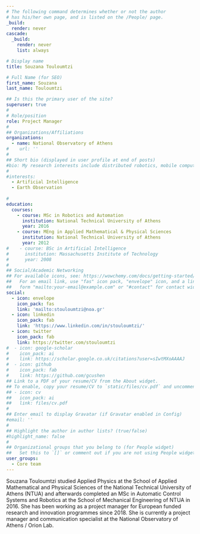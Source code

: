 ```yaml
---
# The following command determines whether or not the author
# has his/her own page, and is listed on the /People/ page.
_build:
  render: never
cascade:
  _build:
    render: never
    list: always

# Display name
title: Souzana Touloumtzi

# Full Name (for SEO)
first_name: Souzana 
last_name: Touloumtzi

## Is this the primary user of the site?
superuser: true
#
# Role/position
role: Project Manager
#
## Organizations/Affiliations
organizations:
  - name: National Observatory of Athens
#    url: ''
#
## Short bio (displayed in user profile at end of posts)
#bio: My research interests include distributed robotics, mobile computing and programmable matter.
#
#interests:
  - Artificial Intelligence
  - Earth Observation
  
#
education:
  courses:
    - course: MSc in Robotics and Automation
      institution: National Technical University of Athens
      year: 2016
    - course: MEng in Applied Mathematical & Physical Sciences
      institution: National Technical University of Athens
      year: 2012
#    - course: BSc in Artificial Intelligence
#      institution: Massachusetts Institute of Technology
#      year: 2008
#
## Social/Academic Networking
## For available icons, see: https://wowchemy.com/docs/getting-started/page-builder/#icons
##   For an email link, use "fas" icon pack, "envelope" icon, and a link in the
##   form "mailto:your-email@example.com" or "#contact" for contact widget.
social:
  - icon: envelope
    icon_pack: fas
    link: 'mailto:stouloumtzi@noa.gr'
  - icon: linkedin
    icon_pack: fab
    link: 'https://www.linkedin.com/in/stouloumtzi/'
  - icon: twitter
    icon_pack: fab
    link: https://twitter.com/stouloumtzi
#  - icon: google-scholar
#    icon_pack: ai
#    link: https://scholar.google.co.uk/citations?user=sIwtMXoAAAAJ
#  - icon: github
#    icon_pack: fab
#    link: https://github.com/gcushen
## Link to a PDF of your resume/CV from the About widget.
## To enable, copy your resume/CV to `static/files/cv.pdf` and uncomment the lines below.
## - icon: cv
##   icon_pack: ai
##   link: files/cv.pdf
#
## Enter email to display Gravatar (if Gravatar enabled in Config)
#email: ''
#
## Highlight the author in author lists? (true/false)
#highlight_name: false
#
## Organizational groups that you belong to (for People widget)
##   Set this to `[]` or comment out if you are not using People widget.
user_groups:
  - Core team
---
```

Souzana Touloumtzi studied Applied Physics at the School of Applied Mathematical and Physical Sciences of the National Technical University of Athens (NTUA) and afterwards completed an MSc in Automatic Control Systems and Robotics at the School of Mechanical Engineering of NTUA in 2016. She has been working as a project manager for European funded research and innovation programmes since 2018. She is currently a project manager and communication specialist at the National Observatory of Athens / Orion Lab.
